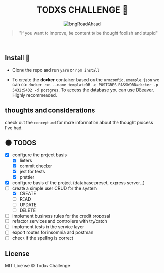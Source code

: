 <div align="center">

# TODXS CHALLENGE :milky_way:

<img alt="longRoadAhead" src="https://thumbs.gfycat.com/CanineSameEwe-small.gif" />
<blockquote >"If you want to improve, be content to be thought foolish and stupid"</blockquote>
</br>
</div>

## Install :wrench:

* Clone the repo and run ``yarn`` or ``npm install``

* To create the **docker** container based on the `ormconfig.example.json` we can do: ``docker run --name templateDB -e POSTGRES_PASSWORD=docker -p 5432:5432 -d postgres``. To access the database you can use [DBeaver](https://dbeaver.io/). Highly recommended.

## thoughts and considerations

check out the ``concept.md`` for more information about the thought process I've had.

## :new_moon: TODOS

* [x] configure the project basis
  * [x] linters
  * [x] commit checker
  * [x] jest for tests
  * [x] prettier
* [x] configure basis of the project (database preset, express server...)
* [ ] create a simple user CRUD for the system
  * [x] CREATE
  * [ ] READ
  * [ ] UPDATE
  * [ ] DELETE
* [ ] implement business rules for the credit proposal
* [ ] refactor services and controllers with try/catch
* [ ] implement tests in the service layer
* [ ] export routes for insomnia and postman
* [ ] check if the spelling is correct

## License

MIT License © Todxs Challenge
